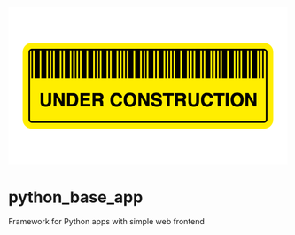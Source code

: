 ![Under Construction Logo](logo_under_construction_sign_wide.png)

# python_base_app
Framework for Python apps with simple web frontend
